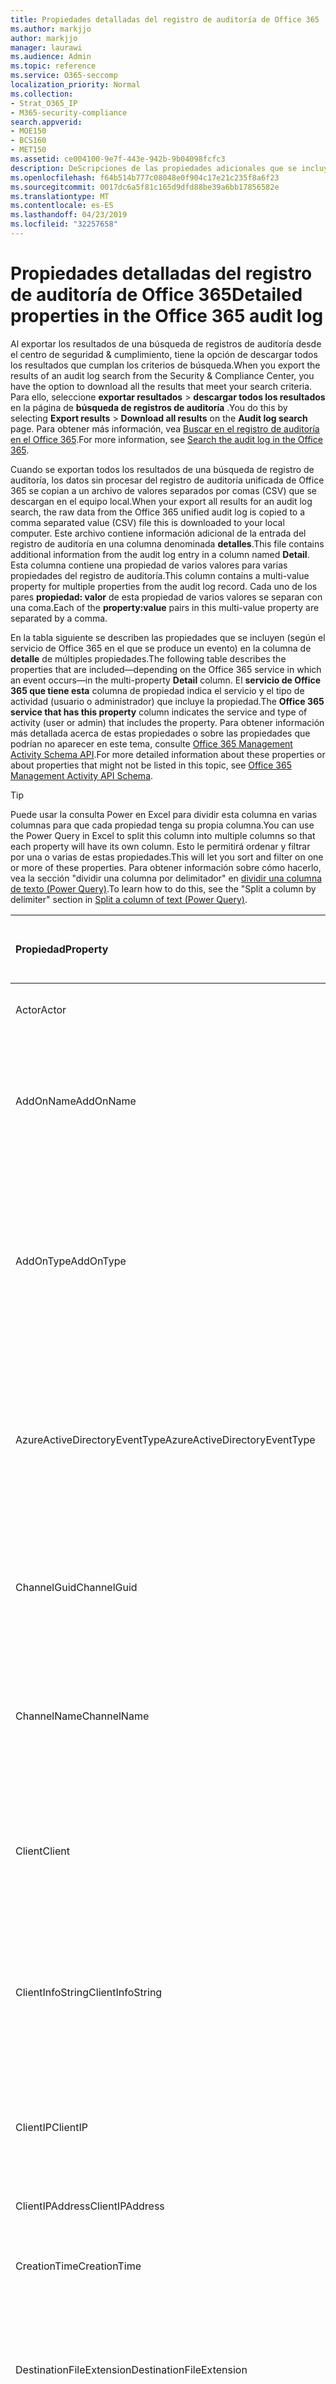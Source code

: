 ```yaml
---
title: Propiedades detalladas del registro de auditoría de Office 365
ms.author: markjjo
author: markjjo
manager: laurawi
ms.audience: Admin
ms.topic: reference
ms.service: O365-seccomp
localization_priority: Normal
ms.collection:
- Strat_O365_IP
- M365-security-compliance
search.appverid:
- MOE150
- BCS160
- MET150
ms.assetid: ce004100-9e7f-443e-942b-9b04098fcfc3
description: DeScripciones de las propiedades adicionales que se incluyen en un registro de auditoría de Office 365.
ms.openlocfilehash: f64b514b777c08048e0f904c17e21c235f8a6f23
ms.sourcegitcommit: 0017dc6a5f81c165d9dfd88be39a6bb17856582e
ms.translationtype: MT
ms.contentlocale: es-ES
ms.lasthandoff: 04/23/2019
ms.locfileid: "32257658"
---
```

# <a name="detailed-properties-in-the-office-365-audit-log"></a><span data-ttu-id="47a40-103">Propiedades detalladas del registro de auditoría de Office 365</span><span class="sxs-lookup"><span data-stu-id="47a40-103">Detailed properties in the Office 365 audit log</span></span>

<span data-ttu-id="47a40-104">Al exportar los resultados de una búsqueda de registros de auditoría desde el centro de seguridad & cumplimiento, tiene la opción de descargar todos los resultados que cumplan los criterios de búsqueda.</span><span class="sxs-lookup"><span data-stu-id="47a40-104">When you export the results of an audit log search from the Security & Compliance Center, you have the option to download all the results that meet your search criteria.</span></span> <span data-ttu-id="47a40-105">Para ello, seleccione **exportar resultados** \> **descargar todos los resultados** en la página de **búsqueda de registros de auditoría** .</span><span class="sxs-lookup"><span data-stu-id="47a40-105">You do this by selecting **Export results** \> **Download all results** on the **Audit log search** page.</span></span> <span data-ttu-id="47a40-106">Para obtener más información, vea [Buscar en el registro de auditoría en el Office 365](search-the-audit-log-in-security-and-compliance.md).</span><span class="sxs-lookup"><span data-stu-id="47a40-106">For more information, see [Search the audit log in the Office 365](search-the-audit-log-in-security-and-compliance.md).</span></span>
  
 <span data-ttu-id="47a40-107">Cuando se exportan todos los resultados de una búsqueda de registro de auditoría, los datos sin procesar del registro de auditoría unificada de Office 365 se copian a un archivo de valores separados por comas (CSV) que se descargan en el equipo local.</span><span class="sxs-lookup"><span data-stu-id="47a40-107">When your export all results for an audit log search, the raw data from the Office 365 unified audit log is copied to a comma separated value (CSV) file this is downloaded to your local computer.</span></span> <span data-ttu-id="47a40-108">Este archivo contiene información adicional de la entrada del registro de auditoría en una columna denominada **detalles**.</span><span class="sxs-lookup"><span data-stu-id="47a40-108">This file contains additional information from the audit log entry in a column named **Detail**.</span></span> <span data-ttu-id="47a40-109">Esta columna contiene una propiedad de varios valores para varias propiedades del registro de auditoría.</span><span class="sxs-lookup"><span data-stu-id="47a40-109">This column contains a multi-value property for multiple properties from the audit log record.</span></span> <span data-ttu-id="47a40-110">Cada uno de los pares **propiedad: valor** de esta propiedad de varios valores se separan con una coma.</span><span class="sxs-lookup"><span data-stu-id="47a40-110">Each of the **property:value** pairs in this multi-value property are separated by a comma.</span></span> 
  
<span data-ttu-id="47a40-111">En la tabla siguiente se describen las propiedades que se incluyen (según el servicio de Office 365 en el que se produce un evento) en la columna de **detalle** de múltiples propiedades.</span><span class="sxs-lookup"><span data-stu-id="47a40-111">The following table describes the properties that are included—depending on the Office 365 service in which an event occurs—in the multi-property **Detail** column.</span></span> <span data-ttu-id="47a40-112">El **servicio de Office 365 que tiene esta** columna de propiedad indica el servicio y el tipo de actividad (usuario o administrador) que incluye la propiedad.</span><span class="sxs-lookup"><span data-stu-id="47a40-112">The **Office 365 service that has this property** column indicates the service and type of activity (user or admin) that includes the property.</span></span> <span data-ttu-id="47a40-113">Para obtener información más detallada acerca de estas propiedades o sobre las propiedades que podrían no aparecer en este tema, consulte [Office 365 Management Activity Schema API](https://go.microsoft.com/fwlink/p/?LinkId=717993).</span><span class="sxs-lookup"><span data-stu-id="47a40-113">For more detailed information about these properties or about properties that might not be listed in this topic, see [Office 365 Management Activity API Schema](https://go.microsoft.com/fwlink/p/?LinkId=717993).</span></span>
  
> [!TIP]
> <span data-ttu-id="47a40-114">Puede usar la consulta Power en Excel para dividir esta columna en varias columnas para que cada propiedad tenga su propia columna.</span><span class="sxs-lookup"><span data-stu-id="47a40-114">You can use the Power Query in Excel to split this column into multiple columns so that each property will have its own column.</span></span> <span data-ttu-id="47a40-115">Esto le permitirá ordenar y filtrar por una o varias de estas propiedades.</span><span class="sxs-lookup"><span data-stu-id="47a40-115">This will let you sort and filter on one or more of these properties.</span></span> <span data-ttu-id="47a40-116">Para obtener información sobre cómo hacerlo, vea la sección "dividir una columna por delimitador" en [dividir una columna de texto (Power Query)](https://support.office.com/article/5282d425-6dd0-46ca-95bf-8e0da9539662).</span><span class="sxs-lookup"><span data-stu-id="47a40-116">To learn how to do this, see the "Split a column by delimiter" section in [Split a column of text (Power Query)](https://support.office.com/article/5282d425-6dd0-46ca-95bf-8e0da9539662).</span></span> 
  
|<span data-ttu-id="47a40-117">**Propiedad**</span><span class="sxs-lookup"><span data-stu-id="47a40-117">**Property**</span></span>|<span data-ttu-id="47a40-118">**Descripción**</span><span class="sxs-lookup"><span data-stu-id="47a40-118">**Description**</span></span>|<span data-ttu-id="47a40-119">**Servicio de Office 365 que tiene esta propiedad**</span><span class="sxs-lookup"><span data-stu-id="47a40-119">**Office 365 service that has this property**</span></span>|
|:-----|:-----|:-----|
|<span data-ttu-id="47a40-120">Actor</span><span class="sxs-lookup"><span data-stu-id="47a40-120">Actor</span></span>|<span data-ttu-id="47a40-121">La cuenta de servicio o usuario que realizó la acción.</span><span class="sxs-lookup"><span data-stu-id="47a40-121">The user or service account that performed the action.</span></span>|<span data-ttu-id="47a40-122">Azure Active Directory</span><span class="sxs-lookup"><span data-stu-id="47a40-122">Azure Active Directory</span></span>|
|<span data-ttu-id="47a40-123">AddOnName</span><span class="sxs-lookup"><span data-stu-id="47a40-123">AddOnName</span></span>|<span data-ttu-id="47a40-124">El nombre de un complemento que se agregó, quitó o actualizó en un equipo.</span><span class="sxs-lookup"><span data-stu-id="47a40-124">The name of an add-on that was added, removed, or updated in a team.</span></span> <span data-ttu-id="47a40-125">El tipo de complementos de Microsoft Teams es un bot, un conector o una pestaña.</span><span class="sxs-lookup"><span data-stu-id="47a40-125">The type of add-ons in Microsoft Teams are a bot, a connector, or a tab.</span></span>|<span data-ttu-id="47a40-126">Microsoft Teams</span><span class="sxs-lookup"><span data-stu-id="47a40-126">Microsoft Teams</span></span>|
|<span data-ttu-id="47a40-127">AddOnType</span><span class="sxs-lookup"><span data-stu-id="47a40-127">AddOnType</span></span>|<span data-ttu-id="47a40-128">El tipo de complemento que se ha agregado, quitado o actualizado en un equipo.</span><span class="sxs-lookup"><span data-stu-id="47a40-128">The type of an add-on that was added, removed, or updated in a team.</span></span> <span data-ttu-id="47a40-129">Los siguientes valores indican el tipo de complemento.</span><span class="sxs-lookup"><span data-stu-id="47a40-129">The following values indicate the type of add-on.</span></span>  <br/> <span data-ttu-id="47a40-130">**1** -indica un bot.</span><span class="sxs-lookup"><span data-stu-id="47a40-130">**1** - Indicates a bot.</span></span><br/> <span data-ttu-id="47a40-131">**2** -indica un conector.</span><span class="sxs-lookup"><span data-stu-id="47a40-131">**2** - Indicates a connector.</span></span><br/> <span data-ttu-id="47a40-132">**3** -indica una tabulación.</span><span class="sxs-lookup"><span data-stu-id="47a40-132">**3** - Indicates a tab.</span></span>|<span data-ttu-id="47a40-133">Microsoft Teams</span><span class="sxs-lookup"><span data-stu-id="47a40-133">Microsoft Teams</span></span>|
|<span data-ttu-id="47a40-134">AzureActiveDirectoryEventType</span><span class="sxs-lookup"><span data-stu-id="47a40-134">AzureActiveDirectoryEventType</span></span>|<span data-ttu-id="47a40-135">El tipo de evento de Azure Active Directory.</span><span class="sxs-lookup"><span data-stu-id="47a40-135">The type of Azure Active Directory event.</span></span> <span data-ttu-id="47a40-136">Los siguientes valores indican el tipo de evento.</span><span class="sxs-lookup"><span data-stu-id="47a40-136">The following values indicate the type of event.</span></span>  <br/> <span data-ttu-id="47a40-137">**0** -indica un evento de inicio de sesión de cuenta.</span><span class="sxs-lookup"><span data-stu-id="47a40-137">**0** - Indicates an account login event.</span></span><br/> <span data-ttu-id="47a40-138">**1** -indica un evento de seguridad de la aplicación de Azure.</span><span class="sxs-lookup"><span data-stu-id="47a40-138">**1** - Indicates an Azure application security event.</span></span>|<span data-ttu-id="47a40-139">Azure Active Directory</span><span class="sxs-lookup"><span data-stu-id="47a40-139">Azure Active Directory</span></span>|
|<span data-ttu-id="47a40-140">ChannelGuid</span><span class="sxs-lookup"><span data-stu-id="47a40-140">ChannelGuid</span></span>|<span data-ttu-id="47a40-141">El identificador de un canal de Microsoft Teams.</span><span class="sxs-lookup"><span data-stu-id="47a40-141">The ID of a Microsoft Teams channel.</span></span> <span data-ttu-id="47a40-142">El equipo en el que se encuentra el canal se identifica mediante las propiedades **TeamName** y **TeamGuid** .</span><span class="sxs-lookup"><span data-stu-id="47a40-142">The team that the channel is located in is identified by the **TeamName** and **TeamGuid** properties.</span></span>|<span data-ttu-id="47a40-143">Microsoft Teams</span><span class="sxs-lookup"><span data-stu-id="47a40-143">Microsoft Teams</span></span>|
|<span data-ttu-id="47a40-144">ChannelName</span><span class="sxs-lookup"><span data-stu-id="47a40-144">ChannelName</span></span>|<span data-ttu-id="47a40-145">El nombre de un canal de Microsoft Teams.</span><span class="sxs-lookup"><span data-stu-id="47a40-145">The name of a Microsoft Teams channel.</span></span> <span data-ttu-id="47a40-146">El equipo en el que se encuentra el canal se identifica mediante las propiedades **TeamName** y **TeamGuid** .</span><span class="sxs-lookup"><span data-stu-id="47a40-146">The team that the channel is located in is identified by the **TeamName** and **TeamGuid** properties.</span></span>|<span data-ttu-id="47a40-147">Microsoft Teams</span><span class="sxs-lookup"><span data-stu-id="47a40-147">Microsoft Teams</span></span>|
|<span data-ttu-id="47a40-148">Client</span><span class="sxs-lookup"><span data-stu-id="47a40-148">Client</span></span>|<span data-ttu-id="47a40-149">El dispositivo cliente, el sistema operativo del dispositivo y el explorador del dispositivo usado para el evento de inicio de sesión (por ejemplo, Nokia Lumia 920; Windows Phone 8; IE Mobile 11).</span><span class="sxs-lookup"><span data-stu-id="47a40-149">The client device, the device OS, and the device browser used for the login event (for example, Nokia Lumia 920; Windows Phone 8; IE Mobile 11).</span></span>|<span data-ttu-id="47a40-150">Azure Active Directory</span><span class="sxs-lookup"><span data-stu-id="47a40-150">Azure Active Directory</span></span>|
|<span data-ttu-id="47a40-151">ClientInfoString</span><span class="sxs-lookup"><span data-stu-id="47a40-151">ClientInfoString</span></span>|<span data-ttu-id="47a40-152">Información sobre el cliente de correo electrónico que se usó para realizar la operación, como la versión de explorador, la versión de Outlook y la información del dispositivo móvil.</span><span class="sxs-lookup"><span data-stu-id="47a40-152">Information about the email client that was used to perform the operation, such as a browser version, Outlook version, and mobile device information</span></span>|<span data-ttu-id="47a40-153">Exchange (actividad de buzón de correo)</span><span class="sxs-lookup"><span data-stu-id="47a40-153">Exchange (mailbox activity)</span></span>|
|<span data-ttu-id="47a40-154">ClientIP</span><span class="sxs-lookup"><span data-stu-id="47a40-154">ClientIP</span></span>|<span data-ttu-id="47a40-155">La dirección IP del dispositivo que se ha usado cuando la actividad se ha registrado.</span><span class="sxs-lookup"><span data-stu-id="47a40-155">The IP address of the device that was used when the activity was logged.</span></span> <span data-ttu-id="47a40-156">La dirección IP se muestra en el formato de dirección IPv4 o IPv6.</span><span class="sxs-lookup"><span data-stu-id="47a40-156">The IP address is displayed in either an IPv4 or IPv6 address format.</span></span>|<span data-ttu-id="47a40-157">Exchange y Azure Active Directory</span><span class="sxs-lookup"><span data-stu-id="47a40-157">Exchange and Azure Active Directory</span></span>|
|<span data-ttu-id="47a40-158">ClientIPAddress</span><span class="sxs-lookup"><span data-stu-id="47a40-158">ClientIPAddress</span></span>|<span data-ttu-id="47a40-159">Igual que ClientIP.</span><span class="sxs-lookup"><span data-stu-id="47a40-159">Same as ClientIP.</span></span>|<span data-ttu-id="47a40-160">SharePoint</span><span class="sxs-lookup"><span data-stu-id="47a40-160">SharePoint</span></span>|
|<span data-ttu-id="47a40-161">CreationTime</span><span class="sxs-lookup"><span data-stu-id="47a40-161">CreationTime</span></span>|<span data-ttu-id="47a40-162">La fecha y hora en formato Hora universal coordinada (UTC) en las que el usuario ha realizado la actividad.</span><span class="sxs-lookup"><span data-stu-id="47a40-162">The date and time in Coordinated Universal Time (UTC) when the user performed the activity.</span></span>|<span data-ttu-id="47a40-163">Todo</span><span class="sxs-lookup"><span data-stu-id="47a40-163">All</span></span>|
|<span data-ttu-id="47a40-164">DestinationFileExtension</span><span class="sxs-lookup"><span data-stu-id="47a40-164">DestinationFileExtension</span></span>|<span data-ttu-id="47a40-165">La extensión del archivo que se copia o mueve.</span><span class="sxs-lookup"><span data-stu-id="47a40-165">The file extension of a file that is copied or moved.</span></span> <span data-ttu-id="47a40-166">Esta propiedad solo se muestra para las actividades de usuario de los y FileMoved.</span><span class="sxs-lookup"><span data-stu-id="47a40-166">This property is displayed only for the FileCopied and FileMoved user activities.</span></span>|<span data-ttu-id="47a40-167">SharePoint</span><span class="sxs-lookup"><span data-stu-id="47a40-167">SharePoint</span></span>|
|<span data-ttu-id="47a40-168">DestinationFileName</span><span class="sxs-lookup"><span data-stu-id="47a40-168">DestinationFileName</span></span>|<span data-ttu-id="47a40-169">El nombre del archivo se copia o se mueve.</span><span class="sxs-lookup"><span data-stu-id="47a40-169">The name of the file is copied or moved.</span></span> <span data-ttu-id="47a40-170">Esta propiedad solo se muestra para las acciones los y FileMoved.</span><span class="sxs-lookup"><span data-stu-id="47a40-170">This property is displayed only for the FileCopied and FileMoved actions.</span></span>|<span data-ttu-id="47a40-171">SharePoint</span><span class="sxs-lookup"><span data-stu-id="47a40-171">SharePoint</span></span>|
|<span data-ttu-id="47a40-172">DestinationRelativeUrl</span><span class="sxs-lookup"><span data-stu-id="47a40-172">DestinationRelativeUrl</span></span>|<span data-ttu-id="47a40-173">La dirección URL de la carpeta de destino donde se copia o se mueve un archivo.</span><span class="sxs-lookup"><span data-stu-id="47a40-173">The URL of the destination folder where a file is copied or moved.</span></span> <span data-ttu-id="47a40-174">La combinación de los valores de **SiteURL**, **DestinationRelativeURL**y las propiedades **DestinationFileName** es igual que el valor de la propiedad **objectId** , que es el nombre de la ruta de acceso completa del archivo que se copió.</span><span class="sxs-lookup"><span data-stu-id="47a40-174">The combination of the values for the **SiteURL**, the **DestinationRelativeURL**, and the **DestinationFileName** properties is the same as the value for the **ObjectID** property, which is the full path name for the file that was copied.</span></span> <span data-ttu-id="47a40-175">Esta propiedad solo se muestra para las actividades de usuario de los y FileMoved.</span><span class="sxs-lookup"><span data-stu-id="47a40-175">This property is displayed only for the FileCopied and FileMoved user activities.</span></span>|<span data-ttu-id="47a40-176">SharePoint</span><span class="sxs-lookup"><span data-stu-id="47a40-176">SharePoint</span></span>|
|<span data-ttu-id="47a40-177">EventSource</span><span class="sxs-lookup"><span data-stu-id="47a40-177">EventSource</span></span>|<span data-ttu-id="47a40-178">Identifica que un evento se produjo en SharePoint.</span><span class="sxs-lookup"><span data-stu-id="47a40-178">Identifies that an event occurred in SharePoint.</span></span> <span data-ttu-id="47a40-179">Los valores posibles son **SharePoint** y **ObjectModel**.</span><span class="sxs-lookup"><span data-stu-id="47a40-179">Possible values are **SharePoint** and **ObjectModel**.</span></span>|<span data-ttu-id="47a40-180">SharePoint</span><span class="sxs-lookup"><span data-stu-id="47a40-180">SharePoint</span></span>|
|<span data-ttu-id="47a40-181">ExternalAccess</span><span class="sxs-lookup"><span data-stu-id="47a40-181">ExternalAccess</span></span>|<span data-ttu-id="47a40-182">Para la actividad de administración de Exchange, especifica si un usuario de la organización ejecutó el cmdlet, el personal del centro de administración de Microsoft o una cuenta de servicio de centro de recursos, o un administrador delegado.</span><span class="sxs-lookup"><span data-stu-id="47a40-182">For Exchange admin activity, specifies whether the cmdlet was run by a user in your organization, by Microsoft datacenter personnel or a datacenter service account, or by a delegated administrator.</span></span> <span data-ttu-id="47a40-183">El valor **False** indica que el cmdlet lo ejecutó algún usuario de su organización.</span><span class="sxs-lookup"><span data-stu-id="47a40-183">The value **False** indicates that the cmdlet was run by someone in your organization.</span></span> <span data-ttu-id="47a40-184">El valor **True** indica que el cmdlet lo ejecutó el personal del centros de datos, una cuenta de servicio del centro de datos o un administrador delegado.</span><span class="sxs-lookup"><span data-stu-id="47a40-184">The value **True** indicates that the cmdlet was run by datacenter personnel, a datacenter service account, or a delegated administrator.</span></span>  <br/> <span data-ttu-id="47a40-185">Para la actividad de buzón de correo de Exchange, especifica si un usuario de fuera de la organización obtuvo acceso a un buzón.</span><span class="sxs-lookup"><span data-stu-id="47a40-185">For Exchange mailbox activity, specifies whether a mailbox was accessed by a user outside your organization.</span></span>|<span data-ttu-id="47a40-186">Exchange</span><span class="sxs-lookup"><span data-stu-id="47a40-186">Exchange</span></span>|
|<span data-ttu-id="47a40-187">ExtendedProperties</span><span class="sxs-lookup"><span data-stu-id="47a40-187">ExtendedProperties</span></span>|<span data-ttu-id="47a40-188">Las propiedades extendidas de un evento de Azure Active Directory.</span><span class="sxs-lookup"><span data-stu-id="47a40-188">The extended properties for an the Azure Active Directory event.</span></span>|<span data-ttu-id="47a40-189">Azure Active Directory</span><span class="sxs-lookup"><span data-stu-id="47a40-189">Azure Active Directory</span></span>|
|<span data-ttu-id="47a40-190">ID</span><span class="sxs-lookup"><span data-stu-id="47a40-190">ID</span></span>|<span data-ttu-id="47a40-191">IDENTIFICADOR de la entrada de informe.</span><span class="sxs-lookup"><span data-stu-id="47a40-191">The ID of the report entry.</span></span> <span data-ttu-id="47a40-192">El identificador identifica de forma única la entrada del informe.</span><span class="sxs-lookup"><span data-stu-id="47a40-192">The ID uniquely identifies the report entry.</span></span>|<span data-ttu-id="47a40-193">Todo</span><span class="sxs-lookup"><span data-stu-id="47a40-193">All</span></span>|
|<span data-ttu-id="47a40-194">InternalLogonType</span><span class="sxs-lookup"><span data-stu-id="47a40-194">InternalLogonType</span></span>|<span data-ttu-id="47a40-195">Reservado para uso interno.</span><span class="sxs-lookup"><span data-stu-id="47a40-195">Reserved for internal use.</span></span>|<span data-ttu-id="47a40-196">Exchange (actividad de buzón de correo)</span><span class="sxs-lookup"><span data-stu-id="47a40-196">Exchange (mailbox activity)</span></span>|
|<span data-ttu-id="47a40-197">ItemType</span><span class="sxs-lookup"><span data-stu-id="47a40-197">ItemType</span></span>|<span data-ttu-id="47a40-198">El tipo de objeto al que se obtuvo acceso o que se modificó.</span><span class="sxs-lookup"><span data-stu-id="47a40-198">The type of object that was accessed or modified.</span></span> <span data-ttu-id="47a40-199">Los valores posibles son **File**, **Folder**, **Web**, **site**, **tenant**y **DocumentLibrary**.</span><span class="sxs-lookup"><span data-stu-id="47a40-199">Possible values include **File**, **Folder**, **Web**, **Site**, **Tenant**, and **DocumentLibrary**.</span></span>|<span data-ttu-id="47a40-200">SharePoint</span><span class="sxs-lookup"><span data-stu-id="47a40-200">SharePoint</span></span>|
|<span data-ttu-id="47a40-201">LoginStatus</span><span class="sxs-lookup"><span data-stu-id="47a40-201">LoginStatus</span></span>|<span data-ttu-id="47a40-202">Identifica los errores de inicio de sesión que pueden haberse producido.</span><span class="sxs-lookup"><span data-stu-id="47a40-202">Identifies login failures that might have occurred.</span></span>|<span data-ttu-id="47a40-203">Azure Active Directory</span><span class="sxs-lookup"><span data-stu-id="47a40-203">Azure Active Directory</span></span>|
|<span data-ttu-id="47a40-204">LogonType</span><span class="sxs-lookup"><span data-stu-id="47a40-204">LogonType</span></span>|<span data-ttu-id="47a40-205">Tipo de acceso al buzón.</span><span class="sxs-lookup"><span data-stu-id="47a40-205">The type of mailbox access.</span></span> <span data-ttu-id="47a40-206">Los siguientes valores indican el tipo de usuario que ha tenido acceso al buzón.</span><span class="sxs-lookup"><span data-stu-id="47a40-206">The following values indicate the type of user who accessed the mailbox.</span></span>  <br/><br/> <span data-ttu-id="47a40-207">**0** -indica un propietario del buzón.</span><span class="sxs-lookup"><span data-stu-id="47a40-207">**0** - Indicates a mailbox owner.</span></span><br/> <span data-ttu-id="47a40-208">**1** -indica un administrador.</span><span class="sxs-lookup"><span data-stu-id="47a40-208">**1** - Indicates an administrator.</span></span><br/> <span data-ttu-id="47a40-209">**2** -indica un delegado.</span><span class="sxs-lookup"><span data-stu-id="47a40-209">**2** - Indicates a delegate.</span></span> <br/><span data-ttu-id="47a40-210">**3** -indica el servicio de transporte en el centro de servicios de Microsoft.</span><span class="sxs-lookup"><span data-stu-id="47a40-210">**3** - Indicates the transport service in the Microsoft datacenter.</span></span><br/> <span data-ttu-id="47a40-211">**4** : indica una cuenta de servicio en el centro de recursos de Microsoft.</span><span class="sxs-lookup"><span data-stu-id="47a40-211">**4** - Indicates a   service account in the Microsoft datacenter.</span></span> <br/><span data-ttu-id="47a40-212">**6** -indica un administrador delegado.</span><span class="sxs-lookup"><span data-stu-id="47a40-212">**6** - Indicates a delegated administrator.</span></span>|<span data-ttu-id="47a40-213">Exchange (actividad de buzón de correo)</span><span class="sxs-lookup"><span data-stu-id="47a40-213">Exchange (mailbox activity)</span></span>|
|<span data-ttu-id="47a40-214">MailboxGuid</span><span class="sxs-lookup"><span data-stu-id="47a40-214">MailboxGuid</span></span>|<span data-ttu-id="47a40-215">El GUID de Exchange del buzón al que se obtuvo acceso.</span><span class="sxs-lookup"><span data-stu-id="47a40-215">The Exchange GUID of the mailbox that was accessed.</span></span>|<span data-ttu-id="47a40-216">Exchange (actividad de buzón de correo)</span><span class="sxs-lookup"><span data-stu-id="47a40-216">Exchange (mailbox activity)</span></span>|
|<span data-ttu-id="47a40-217">MailboxOwnerUPN</span><span class="sxs-lookup"><span data-stu-id="47a40-217">MailboxOwnerUPN</span></span>|<span data-ttu-id="47a40-218">La dirección de correo electrónico del propietario del buzón al que se obtuvo acceso.</span><span class="sxs-lookup"><span data-stu-id="47a40-218">The email address of the person who owns the mailbox that was accessed.</span></span>|<span data-ttu-id="47a40-219">Exchange (actividad de buzón de correo)</span><span class="sxs-lookup"><span data-stu-id="47a40-219">Exchange (mailbox activity)</span></span>|
|<span data-ttu-id="47a40-220">Members</span><span class="sxs-lookup"><span data-stu-id="47a40-220">Members</span></span>|<span data-ttu-id="47a40-221">Enumera los usuarios que se han agregado o quitado de un equipo.</span><span class="sxs-lookup"><span data-stu-id="47a40-221">Lists the users that have been added or removed from a team.</span></span> <span data-ttu-id="47a40-222">Los siguientes valores indican el tipo de rol asignado al usuario.</span><span class="sxs-lookup"><span data-stu-id="47a40-222">The following values indicate the Role type assigned to the user.</span></span>  <br/><br/> <span data-ttu-id="47a40-223">**1** : indica el rol de propietario.</span><span class="sxs-lookup"><span data-stu-id="47a40-223">**1** - Indicates  the Owner role.</span></span><br/> <span data-ttu-id="47a40-224">**2** -indica el rol del miembro.</span><span class="sxs-lookup"><span data-stu-id="47a40-224">**2** - Indicates the Member role.</span></span><br/> <span data-ttu-id="47a40-225">**3** -indica el rol invitado.</span><span class="sxs-lookup"><span data-stu-id="47a40-225">**3** - Indicates the Guest role.</span></span> <br/><br/><span data-ttu-id="47a40-226">La propiedad Members también incluye el nombre de su organización y la dirección de correo electrónico del miembro.</span><span class="sxs-lookup"><span data-stu-id="47a40-226">The Members property also includes the name of your organization, and the member's email address.</span></span>|<span data-ttu-id="47a40-227">Microsoft Teams</span><span class="sxs-lookup"><span data-stu-id="47a40-227">Microsoft Teams</span></span>|
|<span data-ttu-id="47a40-228">ModifiedProperties (Name, NewValue, OldValue)</span><span class="sxs-lookup"><span data-stu-id="47a40-228">ModifiedProperties (Name, NewValue, OldValue)</span></span>|<span data-ttu-id="47a40-229">La propiedad se incluye para los eventos de administración, como agregar un usuario como miembro de un sitio o un grupo de administradores de colección de sitios.</span><span class="sxs-lookup"><span data-stu-id="47a40-229">The property is included for admin events, such as adding a user as a member of a site or a site collection admin group.</span></span> <span data-ttu-id="47a40-230">La propiedad incluye el nombre de la propiedad que se modificó (por ejemplo, el grupo de administradores del sitio) el nuevo valor de la propiedad Modified (el usuario que se agregó como administrador del sitio y el valor anterior del objeto modificado.</span><span class="sxs-lookup"><span data-stu-id="47a40-230">The property includes the name of the property that was modified (for example, the Site Admin group) the new value of the modified property (such the user who was added as a site admin, and the previous value of the modified object.</span></span>|<span data-ttu-id="47a40-231">All (actividad de administración)</span><span class="sxs-lookup"><span data-stu-id="47a40-231">All (admin activity)</span></span>|
|<span data-ttu-id="47a40-232">ObjectID</span><span class="sxs-lookup"><span data-stu-id="47a40-232">ObjectID</span></span>|<span data-ttu-id="47a40-233">Para el registro de auditoría de Exchange, el nombre del objeto modificado por el cmdlet.</span><span class="sxs-lookup"><span data-stu-id="47a40-233">For Exchange admin audit logging, the name of the object that was modified by the cmdlet.</span></span>  <br/> <span data-ttu-id="47a40-234">Para la actividad de SharePoint, el nombre completo de la ruta de acceso de la dirección URL del archivo o la carpeta a los que ha tenido acceso un usuario.</span><span class="sxs-lookup"><span data-stu-id="47a40-234">For SharePoint activity, the full URL path name of the file or folder accessed by a user.</span></span>  <br/> <span data-ttu-id="47a40-235">Para actividad de Azure AD, el nombre de la cuenta de usuario que se modificó.</span><span class="sxs-lookup"><span data-stu-id="47a40-235">For Azure AD activity, the name of the user account that was modified.</span></span>|<span data-ttu-id="47a40-236">Todo</span><span class="sxs-lookup"><span data-stu-id="47a40-236">All</span></span>|
|<span data-ttu-id="47a40-237">Operación</span><span class="sxs-lookup"><span data-stu-id="47a40-237">Operation</span></span>|<span data-ttu-id="47a40-238">El nombre de la actividad de usuario o administrador.</span><span class="sxs-lookup"><span data-stu-id="47a40-238">The name of the user or admin activity.</span></span> <span data-ttu-id="47a40-239">El valor de esta propiedad corresponde al valor que se seleccionó en la lista desplegable de **actividades** .</span><span class="sxs-lookup"><span data-stu-id="47a40-239">The value of this property corresponds to the value that was selected in the **Activities** drop down list.</span></span> <span data-ttu-id="47a40-240">Si se ha seleccionado **Mostrar resultados para todas las actividades** , el informe incluirá entradas para todas las actividades de usuario y de administrador para todos los servicios.</span><span class="sxs-lookup"><span data-stu-id="47a40-240">If **Show results for all activities** was selected, the report will included entries for all user and admin activities for all services.</span></span> <span data-ttu-id="47a40-241">Para obtener una descripción de las operaciones o actividades que se registran en el registro de auditoría de Office 365, consulte la ficha **actividades auditadas** en [Buscar en el registro de auditoría de la Office 365](search-the-audit-log-in-security-and-compliance.md).</span><span class="sxs-lookup"><span data-stu-id="47a40-241">For a description of the operations/activities that are logged in the Office 365 audit log, see the **Audited activities** tab in [Search the audit log in the Office 365](search-the-audit-log-in-security-and-compliance.md).</span></span>  <br/> <span data-ttu-id="47a40-242">Esta propiedad identifica el nombre del cmdlet ejecutado para la actividad de administración de Exchange.</span><span class="sxs-lookup"><span data-stu-id="47a40-242">For Exchange admin activity, this property identifies the name of the cmdlet that was run.</span></span>|<span data-ttu-id="47a40-243">Todo</span><span class="sxs-lookup"><span data-stu-id="47a40-243">All</span></span>|
|<span data-ttu-id="47a40-244">OrganizationID</span><span class="sxs-lookup"><span data-stu-id="47a40-244">OrganizationID</span></span>|<span data-ttu-id="47a40-245">El GUID de la organización de Office 365.</span><span class="sxs-lookup"><span data-stu-id="47a40-245">The GUID for your Office 365 organization.</span></span>|<span data-ttu-id="47a40-246">Todo</span><span class="sxs-lookup"><span data-stu-id="47a40-246">All</span></span>|
|<span data-ttu-id="47a40-247">Path</span><span class="sxs-lookup"><span data-stu-id="47a40-247">Path</span></span>|<span data-ttu-id="47a40-248">El nombre de la carpeta del buzón donde se encuentra el mensaje al que se obtuvo acceso.</span><span class="sxs-lookup"><span data-stu-id="47a40-248">The name of the mailbox folder where the message that was accessed is located.</span></span> <span data-ttu-id="47a40-249">Esta propiedad también identifica la carpeta a donde se crea o se copia o se mueve un mensaje.</span><span class="sxs-lookup"><span data-stu-id="47a40-249">This property also identifies the folder a where a message is created in or copied/moved to.</span></span>|<span data-ttu-id="47a40-250">Exchange (actividad de buzón de correo)</span><span class="sxs-lookup"><span data-stu-id="47a40-250">Exchange (mailbox activity)</span></span>|
|<span data-ttu-id="47a40-251">Parameters</span><span class="sxs-lookup"><span data-stu-id="47a40-251">Parameters</span></span>|<span data-ttu-id="47a40-252">Para la actividad de administración de Exchange, el nombre y el valor de todos los parámetros que se usaron con el cmdlet que se identifica en la propiedad Operation.</span><span class="sxs-lookup"><span data-stu-id="47a40-252">For Exchange admin activity, the name and value for all parameters that were used with the cmdlet that is identified in the Operation property.</span></span>|<span data-ttu-id="47a40-253">Exchange (actividad de administración)</span><span class="sxs-lookup"><span data-stu-id="47a40-253">Exchange (admin activity)</span></span>|
|<span data-ttu-id="47a40-254">RecordType</span><span class="sxs-lookup"><span data-stu-id="47a40-254">RecordType</span></span>|<span data-ttu-id="47a40-255">El tipo de operación indicado por el registro.</span><span class="sxs-lookup"><span data-stu-id="47a40-255">The type of operation indicated by the record.</span></span> <span data-ttu-id="47a40-256">Los siguientes valores indican el tipo de registro.</span><span class="sxs-lookup"><span data-stu-id="47a40-256">The following values indicate the record type.</span></span>  <br/><br/> <span data-ttu-id="47a40-257">**1** -indica un registro del registro de auditoría de administración de Exchange.</span><span class="sxs-lookup"><span data-stu-id="47a40-257">**1** - Indicates a record from the  Exchange  admin audit log.</span></span> <br/><span data-ttu-id="47a40-258">**2** -indica un registro del registro de auditoría de buzoNes de Exchange para una operación realizada en un elemento de buzón de correo único.</span><span class="sxs-lookup"><span data-stu-id="47a40-258">**2** - Indicates a record from the  Exchange  mailbox audit log for an operation performed on a singled mailbox item.</span></span> <br/><span data-ttu-id="47a40-259">**3** : también indica un registro del registro de auditoría de buzones de Exchange.</span><span class="sxs-lookup"><span data-stu-id="47a40-259">**3** - Also indicates a record from the  Exchange  mailbox audit log.</span></span> <span data-ttu-id="47a40-260">Este tipo de registro indica que la operación se realizó en varios elementos en el buzón de origen (como mover varios elementos a la carpeta elementos eliminados o eliminar de forma permanente varios elementos).</span><span class="sxs-lookup"><span data-stu-id="47a40-260">This record type indicates the operation was performed on multiple items in the source mailbox (such as moving multiple items to the Deleted Items folder or permanently deleting multiple items).</span></span> <br/><span data-ttu-id="47a40-261">**4** : indica una operación de administrador del sitio en SharePoint, como un administrador o un usuario que asigna permisos a un sitio.</span><span class="sxs-lookup"><span data-stu-id="47a40-261">**4** - Indicates a site admin operation in SharePoint, such as an administrator or user assigning permissions to a site.</span></span> <br/><span data-ttu-id="47a40-262">**6** -indica una operación relacionada con un archivo o una carpeta en SharePoint, como un usuario que visualiza o modifica un archivo.</span><span class="sxs-lookup"><span data-stu-id="47a40-262">**6** - Indicates a file or folder-related operation in SharePoint, such as a user viewing or modifying a file.</span></span> <br/><span data-ttu-id="47a40-263">**8** : indica una operación de administración realizada en Azure Active Directory.</span><span class="sxs-lookup"><span data-stu-id="47a40-263">**8** - Indicates an admin operation performed in Azure Active Directory.</span></span> <br/><span data-ttu-id="47a40-264">**9** : indica eventos de inicio de sesión de OrgId en Azure Active Directory.</span><span class="sxs-lookup"><span data-stu-id="47a40-264">**9** - Indicates  OrgId logon events in Azure Active Directory.</span></span> <span data-ttu-id="47a40-265">Este tipo de registro está en desuso.</span><span class="sxs-lookup"><span data-stu-id="47a40-265">This record type is being deprecated.</span></span> <br/><span data-ttu-id="47a40-266">**10** : indica eventos de cmdlet de seguridad realizados por el personal de Microsoft en el centro de datos.</span><span class="sxs-lookup"><span data-stu-id="47a40-266">**10** - Indicates security cmdlet events that were performed by Microsoft personnel in the data center.</span></span> <br/><span data-ttu-id="47a40-267">**11** : indica eventos de protección contra la pérdida de datos (DLP) en SharePoint.</span><span class="sxs-lookup"><span data-stu-id="47a40-267">**11** - Indicates Data loss protection (DLP) events in SharePoint.</span></span><br/> <span data-ttu-id="47a40-268">**12** : indica los eventos de Sway.</span><span class="sxs-lookup"><span data-stu-id="47a40-268">**12** - Indicates Sway events.</span></span> <br/><span data-ttu-id="47a40-269">**13** : indica los eventos DLP en Exchange, cuando se configura con una directiva DLP unificada.</span><span class="sxs-lookup"><span data-stu-id="47a40-269">**13** - Indicates DLP events in Exchange, when configured with a unified a DLP policy.</span></span> <span data-ttu-id="47a40-270">No se admiten eventos DLP basados en reglas de flujo de correo de Exchange (también conocidas como reglas de transporte).</span><span class="sxs-lookup"><span data-stu-id="47a40-270">DLP events based on Exchange mail flow rules (also known as transport rules) aren't supported.</span></span><br><span data-ttu-id="47a40-271">**14** : indica los eventos de uso compartido en SharePoint.</span><span class="sxs-lookup"><span data-stu-id="47a40-271">**14** - Indicates sharing events in SharePoint.</span></span><br/> <span data-ttu-id="47a40-272">**15** -indica eventos de inicio de sesión del servicio de token seguro (STS) en Azure Active Directory.</span><span class="sxs-lookup"><span data-stu-id="47a40-272">**15** - Indicates Secure Token Service (STS) logon events in Azure Active Directory.</span></span> <br/><span data-ttu-id="47a40-273">**18** : indica los eventos del centro de cumplimiento de _AMP_ de seguridad.</span><span class="sxs-lookup"><span data-stu-id="47a40-273">**18** - Indicates Security & Compliance Center events.</span></span> <br/><span data-ttu-id="47a40-274">**20** : indica eventos de Power BI.</span><span class="sxs-lookup"><span data-stu-id="47a40-274">**20** - Indicates Power BI events.</span></span> <br/><span data-ttu-id="47a40-275">**21**: indica los eventos de Dynamics 365.</span><span class="sxs-lookup"><span data-stu-id="47a40-275">**21**- Indicates Dynamics 365 events.</span></span><br/><span data-ttu-id="47a40-276">**22** : indica eventos de Yammer.</span><span class="sxs-lookup"><span data-stu-id="47a40-276">**22** - Indicates Yammer events.</span></span> <br/><span data-ttu-id="47a40-277">**23** : indica eventos de Skype empresarial.</span><span class="sxs-lookup"><span data-stu-id="47a40-277">**23** - Indicates Skype for Business events.</span></span> <br/><span data-ttu-id="47a40-278">**24** : indica eventos de eDiscovery.</span><span class="sxs-lookup"><span data-stu-id="47a40-278">**24** - Indicates eDiscovery events.</span></span> <span data-ttu-id="47a40-279">Este tipo de registro indica actividades que se llevaron a cabo al ejecutar búsquedas de contenido y administrar casos de eDiscovery en el centro de seguridad y cumplimiento.</span><span class="sxs-lookup"><span data-stu-id="47a40-279">This record type indicates activities that were performed by running content searches and managing eDiscovery cases in the security and compliance center.</span></span> <span data-ttu-id="47a40-280">Para obtener más información, vea [buscar actividades de eDiscovery en el registro de auditoría de Office 365](search-for-ediscovery-activities-in-the-audit-log.md).</span><span class="sxs-lookup"><span data-stu-id="47a40-280">For more information, see [Search for eDiscovery activities in the Office 365 audit log](search-for-ediscovery-activities-in-the-audit-log.md).</span></span><br/><span data-ttu-id="47a40-281">**25, 26 o 27** -indica eventos de Microsoft Teams.</span><span class="sxs-lookup"><span data-stu-id="47a40-281">**25, 26, or 27** - Indicates Microsoft Teams events.</span></span> <br/><span data-ttu-id="47a40-282">**28** : indica eventos de suplantación de identidad y malware de eventos de Exchange Online Protection y Office 365 Advanced Threat Protection.</span><span class="sxs-lookup"><span data-stu-id="47a40-282">**28** - Indicates phishing and malware events from Exchange Online Protection and Office 365 Advanced Threat Protection events.</span></span><br/> <span data-ttu-id="47a40-283">**30** : indica los eventos de flujo de Microsoft.</span><span class="sxs-lookup"><span data-stu-id="47a40-283">**30** - Indicates Microsoft Flow events.</span></span><br/> <span data-ttu-id="47a40-284">**32** : eventos de Microsoft Stream indicados.</span><span class="sxs-lookup"><span data-stu-id="47a40-284">**32** - Indicated Microsoft Stream events.</span></span><br/> <span data-ttu-id="47a40-285">**35** : indica los eventos de Microsoft Project.</span><span class="sxs-lookup"><span data-stu-id="47a40-285">**35** - Indicates Microsoft Project events.</span></span> <br/> <span data-ttu-id="47a40-286">**36** : indica los eventos de la lista de SharePoint.</span><span class="sxs-lookup"><span data-stu-id="47a40-286">**36** - Indicates SharePoint list events.</span></span><br/> <span data-ttu-id="47a40-287">**38** : indica eventos relacionados con las directivas de retención y las etiquetas de retención en el centro de seguridad y cumplimiento.</span><span class="sxs-lookup"><span data-stu-id="47a40-287">**38** - Indicates events related to retention policies and retention labels in the security and compliance center.</span></span>  <br/><span data-ttu-id="47a40-288">**40** : indica los eventos que se producen a partir de las señales de alerta de seguridad y cumplimiento.</span><span class="sxs-lookup"><span data-stu-id="47a40-288">**40** - Indicates events that results from security and compliance alert signals.</span></span><br/> <span data-ttu-id="47a40-289">**41** : indica los eventos de bloqueo seguro de tiempo de bloqueo y de invalidación de bloqueo en Office 365 protección contra amenazas avanzada.</span><span class="sxs-lookup"><span data-stu-id="47a40-289">**41** - Indicates safe links time-of-block and block override events in Office 365 Advanced Threat Protection.</span></span><br/><span data-ttu-id="47a40-290">**44** : indica los eventos del análisis de área de trabajo.</span><span class="sxs-lookup"><span data-stu-id="47a40-290">**44** - Indicates Workplace Analytics events.</span></span> <br/><span data-ttu-id="47a40-291">**45** : indica los eventos de la aplicación PowerApps.</span><span class="sxs-lookup"><span data-stu-id="47a40-291">**45** - Indicates PowerApps app events.</span></span> <br/> <span data-ttu-id="47a40-292">**47** : indica eventos de suplantación de identidad y malware de la protección contra amenazas avanzada de Office 365 para archivos en SharePoint, OneDrive y Microsoft Teams.</span><span class="sxs-lookup"><span data-stu-id="47a40-292">**47** - Indicates phishing and malware events from Office 365 Advanced Threat Protection for files in SharePoint, OneDrive, and Microsoft Teams.</span></span>|<span data-ttu-id="47a40-293">Todo</span><span class="sxs-lookup"><span data-stu-id="47a40-293">All</span></span>|
|<span data-ttu-id="47a40-294">ResultStatus</span><span class="sxs-lookup"><span data-stu-id="47a40-294">ResultStatus</span></span>|<span data-ttu-id="47a40-295">Indica si la acción (especificada en la propiedad **Operation** ) se ha realizado correctamente o no.</span><span class="sxs-lookup"><span data-stu-id="47a40-295">Indicates whether the action (specified in the **Operation** property) was successful or not.</span></span>  <br/> <span data-ttu-id="47a40-296">Para la actividad de administración de Exchange, el valor puede ser **true** (correcto) o **false** (error).</span><span class="sxs-lookup"><span data-stu-id="47a40-296">For Exchange admin activity, the value is either **True** (successful) or **False** (failed).</span></span>|<span data-ttu-id="47a40-297">Todo</span><span class="sxs-lookup"><span data-stu-id="47a40-297">All</span></span>  <br/>|
|<span data-ttu-id="47a40-298">SecurityComplianceCenterEventType</span><span class="sxs-lookup"><span data-stu-id="47a40-298">SecurityComplianceCenterEventType</span></span>|<span data-ttu-id="47a40-299">Indica que la actividad fue un evento del centro de cumplimiento de & de seguridad.</span><span class="sxs-lookup"><span data-stu-id="47a40-299">Indicates that the activity was a Security & Compliance Center event.</span></span> <span data-ttu-id="47a40-300">Todas las actividades del centro de seguridad & cumplimiento tendrán un valor de **0** para esta propiedad.</span><span class="sxs-lookup"><span data-stu-id="47a40-300">All Security & Compliance Center activities will have a value of **0** for this property.</span></span>|<span data-ttu-id="47a40-301">Centro de seguridad y cumplimiento</span><span class="sxs-lookup"><span data-stu-id="47a40-301">Security & Compliance Center</span></span>|
|<span data-ttu-id="47a40-302">SharingType</span><span class="sxs-lookup"><span data-stu-id="47a40-302">SharingType</span></span>|<span data-ttu-id="47a40-303">El tipo de permisos de uso compartido que se asignó al usuario con el que se compartió el recurso.</span><span class="sxs-lookup"><span data-stu-id="47a40-303">The type of sharing permissions that was assigned to the user that the resource was shared with.</span></span> <span data-ttu-id="47a40-304">Este usuario se identifica en la propiedad **UserSharedWith** .</span><span class="sxs-lookup"><span data-stu-id="47a40-304">This user is identified in the **UserSharedWith** property.</span></span>|<span data-ttu-id="47a40-305">SharePoint</span><span class="sxs-lookup"><span data-stu-id="47a40-305">SharePoint</span></span>|
|<span data-ttu-id="47a40-306">Sitio</span><span class="sxs-lookup"><span data-stu-id="47a40-306">Site</span></span>|<span data-ttu-id="47a40-307">El GUID del sitio donde se encuentra el archivo o la carpeta a la que obtuvo acceso el usuario.</span><span class="sxs-lookup"><span data-stu-id="47a40-307">The GUID of the site where the file or folder accessed by the user is located.</span></span>|<span data-ttu-id="47a40-308">SharePoint</span><span class="sxs-lookup"><span data-stu-id="47a40-308">SharePoint</span></span>|
|<span data-ttu-id="47a40-309">SiteUrl</span><span class="sxs-lookup"><span data-stu-id="47a40-309">SiteUrl</span></span>|<span data-ttu-id="47a40-310">La dirección URL del sitio donde se encuentra el archivo o la carpeta a la que obtuvo acceso el usuario.</span><span class="sxs-lookup"><span data-stu-id="47a40-310">The URL of the site where the file or folder accessed by the user is located.</span></span>|<span data-ttu-id="47a40-311">SharePoint</span><span class="sxs-lookup"><span data-stu-id="47a40-311">SharePoint</span></span>|
|<span data-ttu-id="47a40-312">SourceFileExtension</span><span class="sxs-lookup"><span data-stu-id="47a40-312">SourceFileExtension</span></span>|<span data-ttu-id="47a40-313">La extensión del archivo al que obtuvo acceso el usuario.</span><span class="sxs-lookup"><span data-stu-id="47a40-313">The file extension of the file that was accessed by the user.</span></span> <span data-ttu-id="47a40-314">Esta propiedad está en blanco si el objeto al que se obtuvo acceso es una carpeta.</span><span class="sxs-lookup"><span data-stu-id="47a40-314">This property is blank if the object that was accessed is a folder.</span></span>|<span data-ttu-id="47a40-315">SharePoint</span><span class="sxs-lookup"><span data-stu-id="47a40-315">SharePoint</span></span>|
|<span data-ttu-id="47a40-316">SourceFileName</span><span class="sxs-lookup"><span data-stu-id="47a40-316">SourceFileName</span></span>|<span data-ttu-id="47a40-317">El nombre del archivo o carpeta al que obtuvo acceso el usuario.</span><span class="sxs-lookup"><span data-stu-id="47a40-317">The name of the file or folder accessed by the user.</span></span>|<span data-ttu-id="47a40-318">SharePoint</span><span class="sxs-lookup"><span data-stu-id="47a40-318">SharePoint</span></span>|
|<span data-ttu-id="47a40-319">SourceRelativeUrl</span><span class="sxs-lookup"><span data-stu-id="47a40-319">SourceRelativeUrl</span></span>|<span data-ttu-id="47a40-320">La dirección URL de la carpeta que contiene el archivo al que obtuvo acceso el usuario.</span><span class="sxs-lookup"><span data-stu-id="47a40-320">The URL of the folder that contains the file accessed by the user.</span></span> <span data-ttu-id="47a40-321">La combinación de los valores de las propiedades **SiteURL**, **SourceRelativeURL**y **SourceFileName** es la misma que el valor de la propiedad **objectId** , que es el nombre de ruta completo del archivo al que ha tenido acceso el usuario.</span><span class="sxs-lookup"><span data-stu-id="47a40-321">The combination of the values for the **SiteURL**, the **SourceRelativeURL**, and the **SourceFileName** properties is the same as the value for the **ObjectID** property, which is the full path name for the file accessed by the user.</span></span>|<span data-ttu-id="47a40-322">SharePoint</span><span class="sxs-lookup"><span data-stu-id="47a40-322">SharePoint</span></span>|
|<span data-ttu-id="47a40-323">Subject</span><span class="sxs-lookup"><span data-stu-id="47a40-323">Subject</span></span>|<span data-ttu-id="47a40-324">La línea de asunto del mensaje al que se obtuvo acceso.</span><span class="sxs-lookup"><span data-stu-id="47a40-324">The subject line of the message that was accessed.</span></span>|<span data-ttu-id="47a40-325">Exchange (actividad de buzón de correo)</span><span class="sxs-lookup"><span data-stu-id="47a40-325">Exchange (mailbox activity)</span></span>|
|<span data-ttu-id="47a40-326">TabType</span><span class="sxs-lookup"><span data-stu-id="47a40-326">TabType</span></span>| <span data-ttu-id="47a40-327">Tipo de ficha agregada, eliminada o actualizada en un equipo.</span><span class="sxs-lookup"><span data-stu-id="47a40-327">The type of tab added, removed, or updated in a team.</span></span> <span data-ttu-id="47a40-328">Los valores posibles de esta propiedad son:</span><span class="sxs-lookup"><span data-stu-id="47a40-328">The possible values for this property are:</span></span>  <br/><br/> <span data-ttu-id="47a40-329">**Excelpin** : una pestaña de Excel.</span><span class="sxs-lookup"><span data-stu-id="47a40-329">**Excelpin** - An Excel tab.</span></span>  <br/> <span data-ttu-id="47a40-330">**Extensión** : todas las aplicaciones de origen y de terceros; como Planner, VSTS y Forms.</span><span class="sxs-lookup"><span data-stu-id="47a40-330">**Extension** - All first-party and third-party apps; such as Planner, VSTS, and Forms.</span></span>  <br/> <span data-ttu-id="47a40-331">**Notas** : pestaña OneNote.</span><span class="sxs-lookup"><span data-stu-id="47a40-331">**Notes** - OneNote tab.</span></span>  <br/> <span data-ttu-id="47a40-332">**Pdfpin** : una ficha PDF.</span><span class="sxs-lookup"><span data-stu-id="47a40-332">**Pdfpin** - A PDF tab.</span></span>  <br/> <span data-ttu-id="47a40-333">**Powerbi** -una pestaña de powerbi.</span><span class="sxs-lookup"><span data-stu-id="47a40-333">**Powerbi** - A PowerBI tab.</span></span>  <br/> <span data-ttu-id="47a40-334">**Powerpointpin** : una pestaña de PowerPoint.</span><span class="sxs-lookup"><span data-stu-id="47a40-334">**Powerpointpin** - A PowerPoint tab.</span></span>  <br/> <span data-ttu-id="47a40-335">**Sharepointfiles** : una pestaña de SharePoint.</span><span class="sxs-lookup"><span data-stu-id="47a40-335">**Sharepointfiles** - A SharePoint tab.</span></span>  <br/> <span data-ttu-id="47a40-336">**Página Web** : ficha de un sitio web anclado.</span><span class="sxs-lookup"><span data-stu-id="47a40-336">**Webpage** - A pinned website tab.</span></span>  <br/> <span data-ttu-id="47a40-337">**Wiki: pestaña** : ficha wiki.</span><span class="sxs-lookup"><span data-stu-id="47a40-337">**Wiki-tab** - A wiki tab.</span></span>  <br/> <span data-ttu-id="47a40-338">**Wordpin** : una pestaña de Word.</span><span class="sxs-lookup"><span data-stu-id="47a40-338">**Wordpin** - A Word tab.</span></span>|<span data-ttu-id="47a40-339">Microsoft Teams</span><span class="sxs-lookup"><span data-stu-id="47a40-339">Microsoft Teams</span></span>|
|<span data-ttu-id="47a40-340">Target</span><span class="sxs-lookup"><span data-stu-id="47a40-340">Target</span></span>|<span data-ttu-id="47a40-341">El usuario en el que se realizó la acción (identificada en la propiedad **Operation** ) en.</span><span class="sxs-lookup"><span data-stu-id="47a40-341">The user that the action (identified in the **Operation** property) was performed on.</span></span> <span data-ttu-id="47a40-342">Por ejemplo, si se agrega un usuario Guest a SharePoint o a un equipo de Microsoft, dicho usuario aparecerá en esta propiedad.</span><span class="sxs-lookup"><span data-stu-id="47a40-342">For example, if a guest user is added to SharePoint or a Microsoft Team, that user would be listed in this property.</span></span>|<span data-ttu-id="47a40-343">Azure Active Directory</span><span class="sxs-lookup"><span data-stu-id="47a40-343">Azure Active Directory</span></span>|
|<span data-ttu-id="47a40-344">TeamGuid</span><span class="sxs-lookup"><span data-stu-id="47a40-344">TeamGuid</span></span>|<span data-ttu-id="47a40-345">El identificador de un equipo en Microsoft Teams.</span><span class="sxs-lookup"><span data-stu-id="47a40-345">The ID of a team in Microsoft Teams.</span></span>|<span data-ttu-id="47a40-346">Microsoft Teams</span><span class="sxs-lookup"><span data-stu-id="47a40-346">Microsoft Teams</span></span>|
|<span data-ttu-id="47a40-347">TeamName</span><span class="sxs-lookup"><span data-stu-id="47a40-347">TeamName</span></span>|<span data-ttu-id="47a40-348">El nombre de un equipo en Microsoft Teams.</span><span class="sxs-lookup"><span data-stu-id="47a40-348">The name of a team in Microsoft Teams.</span></span>|<span data-ttu-id="47a40-349">Microsoft Teams</span><span class="sxs-lookup"><span data-stu-id="47a40-349">Microsoft Teams</span></span>|
|<span data-ttu-id="47a40-350">UserAgent</span><span class="sxs-lookup"><span data-stu-id="47a40-350">UserAgent</span></span>|<span data-ttu-id="47a40-351">Información sobre el explorador del usuario.</span><span class="sxs-lookup"><span data-stu-id="47a40-351">Information about the user's browser.</span></span> <span data-ttu-id="47a40-352">Esta información la proporciona el explorador.</span><span class="sxs-lookup"><span data-stu-id="47a40-352">This information is provided by the browser.</span></span>|<span data-ttu-id="47a40-353">SharePoint</span><span class="sxs-lookup"><span data-stu-id="47a40-353">SharePoint</span></span>|
|<span data-ttu-id="47a40-354">UserDomain</span><span class="sxs-lookup"><span data-stu-id="47a40-354">UserDomain</span></span>|<span data-ttu-id="47a40-355">Información de identidad sobre la organización del espacio empresarial del usuario (actor) que realizó la acción.</span><span class="sxs-lookup"><span data-stu-id="47a40-355">Identity information about the tenant organization of the user (actor) who performed the action.</span></span>|<span data-ttu-id="47a40-356">Azure Active Directory</span><span class="sxs-lookup"><span data-stu-id="47a40-356">Azure Active Directory</span></span>|
|<span data-ttu-id="47a40-357">Identificado</span><span class="sxs-lookup"><span data-stu-id="47a40-357">UserID</span></span>|<span data-ttu-id="47a40-358">El usuario que realizó la acción (especificado en la propiedad **Operation** ) que resultó en el registro que se está registrando.</span><span class="sxs-lookup"><span data-stu-id="47a40-358">The user who performed the action (specified in the **Operation** property) that resulted in the record being logged.</span></span> <span data-ttu-id="47a40-359">Tenga en cuenta que los registros de la actividad realizada por las cuentas del sistema (como SHAREPOINT\system o NT AUTHORITY\SYSTEM) también se incluyen en el registro de auditoría.</span><span class="sxs-lookup"><span data-stu-id="47a40-359">Note that records for activity performed by system accounts (such as SHAREPOINT\system or NT AUTHORITY\SYSTEM) are also included in the audit log.</span></span>|<span data-ttu-id="47a40-360">Todo</span><span class="sxs-lookup"><span data-stu-id="47a40-360">All</span></span>|
|<span data-ttu-id="47a40-361">UserKey</span><span class="sxs-lookup"><span data-stu-id="47a40-361">UserKey</span></span>|<span data-ttu-id="47a40-362">Un identificador alternativo para el usuario identificado en la propiedad **userid** .</span><span class="sxs-lookup"><span data-stu-id="47a40-362">An alternative ID for the user identified in the **UserID** property.</span></span> <span data-ttu-id="47a40-363">Por ejemplo, esta propiedad se rellena con el identificador único de Passport (PUID) para los eventos realizados por los usuarios en SharePoint.</span><span class="sxs-lookup"><span data-stu-id="47a40-363">For example, this property is populated with the passport unique ID (PUID) for events performed by users in SharePoint.</span></span> <span data-ttu-id="47a40-364">Esta propiedad también puede especificar el mismo valor que la propiedad **userid** para los eventos que se producen en otros servicios y eventos que realizan las cuentas del sistema.</span><span class="sxs-lookup"><span data-stu-id="47a40-364">This property also might specify the same value as the **UserID** property for events occurring in other services and events performed by system accounts.</span></span>|<span data-ttu-id="47a40-365">Todo</span><span class="sxs-lookup"><span data-stu-id="47a40-365">All</span></span>|
|<span data-ttu-id="47a40-366">UserSharedWith</span><span class="sxs-lookup"><span data-stu-id="47a40-366">UserSharedWith</span></span>|<span data-ttu-id="47a40-367">El usuario con el que se compartió un recurso.</span><span class="sxs-lookup"><span data-stu-id="47a40-367">The user that a resource was shared with.</span></span> <span data-ttu-id="47a40-368">Esta propiedad se incluye si el valor de la propiedad **Operation** es **SharingSet**.</span><span class="sxs-lookup"><span data-stu-id="47a40-368">This property is included if the value for the **Operation** property is **SharingSet**.</span></span> <span data-ttu-id="47a40-369">Este usuario también aparece en la columna **compartido con** en el informe.</span><span class="sxs-lookup"><span data-stu-id="47a40-369">This user is also listed in the **Shared with** column in the report.</span></span>|<span data-ttu-id="47a40-370">SharePoint</span><span class="sxs-lookup"><span data-stu-id="47a40-370">SharePoint</span></span>|
|<span data-ttu-id="47a40-371">UserType</span><span class="sxs-lookup"><span data-stu-id="47a40-371">UserType</span></span>|<span data-ttu-id="47a40-372">El tipo de usuario que llevó a cabo la operación.</span><span class="sxs-lookup"><span data-stu-id="47a40-372">The type of user that performed the operation.</span></span> <span data-ttu-id="47a40-373">Los siguientes valores indican el tipo de usuario.</span><span class="sxs-lookup"><span data-stu-id="47a40-373">The following values indicate the user type.</span></span> <br/> <br/> <span data-ttu-id="47a40-374">**0** : un usuario normal.</span><span class="sxs-lookup"><span data-stu-id="47a40-374">**0** - A regular user.</span></span> <br/><span data-ttu-id="47a40-375">**2** -un administrador de la organización de Office 365.</span><span class="sxs-lookup"><span data-stu-id="47a40-375">**2** - An administrator in your Office 365  organization.</span></span> <br/><span data-ttu-id="47a40-376">**3** -una cuenta de administrador o de centro de recursos de Microsoft Datacenter.</span><span class="sxs-lookup"><span data-stu-id="47a40-376">**3** - A Microsoft datacenter administrator or datacenter system account.</span></span> <br/><span data-ttu-id="47a40-377">**4** : una cuenta del sistema.</span><span class="sxs-lookup"><span data-stu-id="47a40-377">**4** - A system account.</span></span> <br/><span data-ttu-id="47a40-378">**5** : una aplicación.</span><span class="sxs-lookup"><span data-stu-id="47a40-378">**5** - An application.</span></span> <br/><span data-ttu-id="47a40-379">**6** : una entidad de servicio.</span><span class="sxs-lookup"><span data-stu-id="47a40-379">**6** - A service principal.</span></span><br/><span data-ttu-id="47a40-380">**7** : una directiva personalizada.</span><span class="sxs-lookup"><span data-stu-id="47a40-380">**7** - A custom policy.</span></span><br/><span data-ttu-id="47a40-381">**8** : una directiva del sistema.</span><span class="sxs-lookup"><span data-stu-id="47a40-381">**8** - A system policy.</span></span>|<span data-ttu-id="47a40-382">Todo</span><span class="sxs-lookup"><span data-stu-id="47a40-382">All</span></span>|
|<span data-ttu-id="47a40-383">Versión</span><span class="sxs-lookup"><span data-stu-id="47a40-383">Version</span></span>|<span data-ttu-id="47a40-384">Indica el número de versión de la actividad (identificado por la propiedad **Operation** ) que se registra.</span><span class="sxs-lookup"><span data-stu-id="47a40-384">Indicates the version number of the activity (identified by the **Operation** property) that's logged.</span></span>|<span data-ttu-id="47a40-385">Todo</span><span class="sxs-lookup"><span data-stu-id="47a40-385">All</span></span>|
|<span data-ttu-id="47a40-386">Carga de trabajo</span><span class="sxs-lookup"><span data-stu-id="47a40-386">Workload</span></span>|<span data-ttu-id="47a40-387">El servicio de Office 365 donde se produjo la actividad.</span><span class="sxs-lookup"><span data-stu-id="47a40-387">The Office 365 service where the activity occurred.</span></span> <span data-ttu-id="47a40-388">Los valores posibles de esta propiedad son:</span><span class="sxs-lookup"><span data-stu-id="47a40-388">The possible values for this property are:</span></span>  <br/> <br/><span data-ttu-id="47a40-389">**SharePoint<br/>de<br/>Exchange<br/>AzureActiveDirectory<br/>de<br/>DataCenterSecurity<br/>de<br/>OneDrive para Skype<br/>empresarial<br/>SecurityComplianceCenter<br/>de PowerBI CRM<br/>Yammer<br/>Microsoft Teams<br/>ThreatIntelligence<br/>MicrosoftFlow<br/>MicrosoftStream<br/>DlpSharePointClassificationData<br/>Project<br/>PowerApps<br/>análisis de espacio de trabajo**</span><span class="sxs-lookup"><span data-stu-id="47a40-389">**SharePoint<br/>OneDrive<br/>Exchange<br/>AzureActiveDirectory<br/>DataCenterSecurity<br/>Compliance<br/>Sway<br/>Skype for Business<br/>SecurityComplianceCenter<br/>PowerBI<br/>CRM<br/>Yammer<br/>MicrosoftTeams<br/>ThreatIntelligence<br/>MicrosoftFlow<br/>MicrosoftStream<br/>DlpSharePointClassificationData<br/>Project<br/>PowerApps<br/>Workplace Analytics**</span></span>|<span data-ttu-id="47a40-390">Todo</span><span class="sxs-lookup"><span data-stu-id="47a40-390">All</span></span>|
||||
   
<span data-ttu-id="47a40-391">Tenga en cuenta que las propiedades descritas anteriormente también se muestran al hacer clic en **más información** al ver los detalles de un evento específico.</span><span class="sxs-lookup"><span data-stu-id="47a40-391">Note that the properties described above are also displayed when you click **More information** when viewing the details of a specific event.</span></span> 
  
![Haga clic en más información para ver las propiedades detalladas del registro de sucesos del registro de auditoría](media/6df582ae-d339-4735-b1a6-80914fb77a08.png)
  

